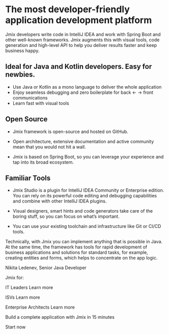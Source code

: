 # The most developer-friendly application development platform

Jmix developers write code in IntelliJ IDEA and work with Spring Boot and other well-known frameworks. Jmix augments this with visual tools, code generation and high-level API to help you deliver results faster and keep business happy.

## Ideal for Java and Kotlin developers. Easy for newbies.

- Use Java or Kotlin as a mono language to deliver the whole application
- Enjoy seamless debugging and zero boilerplate for back ← → front communications
- Learn fast with visual tools

## Open Source

- Jmix framework is open-source and hosted on GitHub.

- Open architecture, extensive documentation and active community mean that you would not hit a wall.

- Jmix is based on Spring Boot, so you can leverage your experience and tap into its broad ecosystem.


## Familiar Tools 

- Jmix Studio is a plugin for IntelliJ IDEA Community or Enterprise edition. You can rely on its powerful code editing and debugging capabilities and combine with other IntelliJ IDEA plugins.

- Visual designers, smart hints and code generators take care of the boring stuff, so you can focus on what’s important.

- You can use your existing toolchain and infrastructure like Git or CI/CD tools.



Technically, with Jmix you can implement anything that is possible in Java. At the same time, the framework has tools for rapid development of business applications and solutions for standard tasks, for example, creating entities and forms, which helps to concentrate on the app logic.

Nikita Ledenev, Senior Java Developer

Jmix for:

IT Leaders
Learn more

ISVs
Learn more

Enterprise Architects
Learn more

Build a complete application with Jmix in 15 minutes

Start now